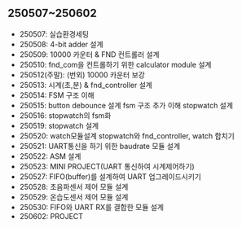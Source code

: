 ## 250507~250602
* 250507: 실습환경세팅
* 250508: 4-bit adder 설계
* 250509: 10000 카운터 & FND 컨트롤러 설계
* 250510: fnd_com을 컨트롤하기 위한 calculator module 설계
* 250512(주말): (번외) 10000 카운터 보강
* 250513: 시계(초,분) & fnd_controller 설계
* 250514: FSM 구조 이해
* 250515: button debounce 설계 fsm 구조 추가 이해 stopwatch 설계
* 250516: stopwatch의 fsm화
* 250519: stopwatch 설계
* 250520: watch모듈설계 stopwatch와 fnd_controller, watch 합치기
* 250521: UART통신을 하기 위한 baudrate 모듈 설계
* 250522: ASM 설계
* 250523: MINI PROJECT(UART 통신하여 시계제어하기)
* 250527: FIFO(buffer)를 설계하여 UART 업그레이드시키기
* 250528: 초음파센서 제어 모듈 설계
* 250529: 온습도센서 제어 모듈 설계
* 250530: FIFO와 UART RX를 결합한 모듈 설계
* 250602: PROJECT

